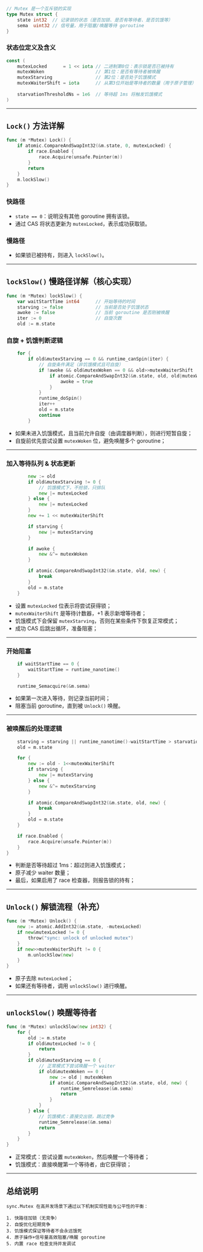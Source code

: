 ```go
// Mutex 是一个互斥锁的实现
type Mutex struct {
    state int32  // 记录锁的状态（是否加锁、是否有等待者、是否饥饿等）
    sema  uint32 // 信号量，用于阻塞/唤醒等待 goroutine
}
```

### 状态位定义及含义

```go
const (
    mutexLocked      = 1 << iota // 二进制第0位：表示锁是否已被持有
    mutexWoken                   // 第1位：是否有等待者被唤醒
    mutexStarving                // 第2位：是否处于饥饿模式
    mutexWaiterShift = iota      // 从第3位开始是等待者的数量（用于原子管理）
    
    starvationThresholdNs = 1e6  // 等待超 1ms 将触发饥饿模式
)
```

---

## `Lock()` 方法详解

```go
func (m *Mutex) Lock() {
    if atomic.CompareAndSwapInt32(&m.state, 0, mutexLocked) {
        if race.Enabled {
            race.Acquire(unsafe.Pointer(m))
        }
        return
    }
    m.lockSlow()
}
```

### 快路径
- `state == 0`：说明没有其他 goroutine 拥有该锁。
- 通过 CAS 将状态更新为 `mutexLocked`，表示成功获取锁。

### 慢路径
- 如果锁已被持有，则进入 `lockSlow()`。

---

## `lockSlow()` 慢路径详解（核心实现）

```go
func (m *Mutex) lockSlow() {
    var waitStartTime int64      // 开始等待的时间
    starving := false            // 当前是否处于饥饿状态
    awoke := false               // 当前 goroutine 是否刚被唤醒
    iter := 0                    // 自旋次数
    old := m.state
```

### 自旋 + 饥饿判断逻辑

```go
    for {
        if old&mutexStarving == 0 && runtime_canSpin(iter) {
            // 自旋条件满足（非饥饿模式且可自旋）
            if !awoke && old&mutexWoken == 0 && old>>mutexWaiterShift != 0 {
                if atomic.CompareAndSwapInt32(&m.state, old, old|mutexWoken) {
                    awoke = true
                }
            }
            runtime_doSpin()
            iter++
            old = m.state
            continue
        }
```

- 如果未进入饥饿模式，且当前允许自旋（由调度器判断），则进行短暂自旋；
- 自旋前优先尝试设置 `mutexWoken` 位，避免唤醒多个 goroutine；

---

### 加入等待队列 & 状态更新

```go
        new := old
        if old&mutexStarving != 0 {
            // 饥饿模式下，不抢锁，只排队
            new |= mutexLocked
        } else {
            new |= mutexLocked
        }
        new += 1 << mutexWaiterShift

        if starving {
            new |= mutexStarving
        }

        if awoke {
            new &^= mutexWoken
        }

        if atomic.CompareAndSwapInt32(&m.state, old, new) {
            break
        }
        old = m.state
    }
```

- 设置 `mutexLocked` 位表示将尝试获得锁；
- `mutexWaiterShift` 是等待计数器，+1 表示新增等待者；
- 饥饿模式下会保留 `mutexStarving`，否则在某些条件下恢复正常模式；
- 成功 CAS 后跳出循环，准备阻塞；

---

### 开始阻塞

```go
    if waitStartTime == 0 {
        waitStartTime = runtime_nanotime()
    }

    runtime_Semacquire(&m.sema)
```

- 如果第一次进入等待，则记录当前时间；
- 阻塞当前 goroutine，直到被 `Unlock()` 唤醒。

---

### 被唤醒后的处理逻辑

```go
    starving = starving || runtime_nanotime()-waitStartTime > starvationThresholdNs
    old = m.state

    for {
        new := old - 1<<mutexWaiterShift
        if starving {
            new |= mutexStarving
        } else {
            new &^= mutexStarving
        }

        if atomic.CompareAndSwapInt32(&m.state, old, new) {
            break
        }
        old = m.state
    }

    if race.Enabled {
        race.Acquire(unsafe.Pointer(m))
    }
}
```

- 判断是否等待超过 1ms：超过则进入饥饿模式；
- 原子减少 waiter 数量；
- 最后，如果启用了 race 检查器，则报告锁的持有；

---

## `Unlock()` 解锁流程（补充）

```go
func (m *Mutex) Unlock() {
    new := atomic.AddInt32(&m.state, -mutexLocked)
    if new&mutexLocked != 0 {
        throw("sync: unlock of unlocked mutex")
    }
    if new>>mutexWaiterShift != 0 {
        m.unlockSlow(new)
    }
}
```

- 原子去除 `mutexLocked`；
- 如果还有等待者，调用 `unlockSlow()` 进行唤醒。

---

## `unlockSlow()` 唤醒等待者

```go
func (m *Mutex) unlockSlow(new int32) {
    for {
        old := m.state
        if old&mutexLocked != 0 {
            return
        }
        if old&mutexStarving == 0 {
            // 正常模式下尝试唤醒一个 waiter
            if old&mutexWoken == 0 {
                new := old | mutexWoken
                if atomic.CompareAndSwapInt32(&m.state, old, new) {
                    runtime_Semrelease(&m.sema)
                    return
                }
            }
        } else {
            // 饥饿模式：直接交出锁，跳过竞争
            runtime_Semrelease(&m.sema)
            return
        }
    }
}
```

- 正常模式：尝试设置 `mutexWoken`，然后唤醒一个等待者；
- 饥饿模式：直接唤醒第一个等待者，由它获得锁；

---

## 总结说明

```text
sync.Mutex 在高并发场景下通过以下机制实现性能与公平性的平衡：

1. 快路径加锁（无竞争）
2. 自旋优化短期竞争
3. 饥饿模式保证等待者不会永远饿死
4. 原子操作+信号量高效阻塞/唤醒 goroutine
5. 内置 race 检查支持并发调试
```